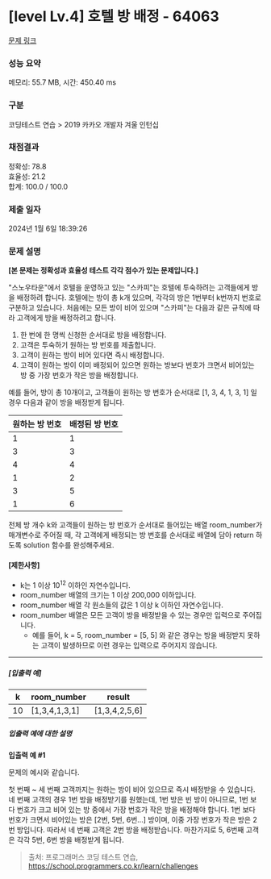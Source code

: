 # [level Lv.4] 호텔 방 배정 - 64063 

[문제 링크](https://school.programmers.co.kr/learn/courses/30/lessons/64063) 

### 성능 요약

메모리: 55.7 MB, 시간: 450.40 ms

### 구분

코딩테스트 연습 > 2019 카카오 개발자 겨울 인턴십

### 채점결과

정확성: 78.8<br/>효율성: 21.2<br/>합계: 100.0 / 100.0

### 제출 일자

2024년 1월 6일 18:39:26

### 문제 설명

<p><strong>[본 문제는 정확성과 효율성 테스트 각각 점수가 있는 문제입니다.]</strong></p>

<p>"스노우타운"에서 호텔을 운영하고 있는 "스카피"는 호텔에 투숙하려는 고객들에게 방을 배정하려 합니다. 호텔에는 방이 총 k개 있으며, 각각의 방은 1번부터 k번까지 번호로 구분하고 있습니다. 처음에는 모든 방이 비어 있으며 "스카피"는 다음과 같은 규칙에 따라 고객에게 방을 배정하려고 합니다.</p>

<ol>
<li>한 번에 한 명씩 신청한 순서대로 방을 배정합니다.</li>
<li>고객은 투숙하기 원하는 방 번호를 제출합니다.</li>
<li>고객이 원하는 방이 비어 있다면 즉시 배정합니다.</li>
<li>고객이 원하는 방이 이미 배정되어 있으면 원하는 방보다 번호가 크면서 비어있는 방 중 가장 번호가 작은 방을 배정합니다.</li>
</ol>

<p>예를 들어, 방이 총 10개이고, 고객들이 원하는 방 번호가 순서대로 [1, 3, 4, 1, 3, 1] 일 경우 다음과 같이 방을 배정받게 됩니다.</p>
<table class="table">
        <thead><tr>
<th>원하는 방 번호</th>
<th>배정된 방 번호</th>
</tr>
</thead>
        <tbody><tr>
<td>1</td>
<td>1</td>
</tr>
<tr>
<td>3</td>
<td>3</td>
</tr>
<tr>
<td>4</td>
<td>4</td>
</tr>
<tr>
<td>1</td>
<td>2</td>
</tr>
<tr>
<td>3</td>
<td>5</td>
</tr>
<tr>
<td>1</td>
<td>6</td>
</tr>
</tbody>
      </table>
<p>전체 방 개수 k와 고객들이 원하는 방 번호가 순서대로 들어있는 배열 room_number가 매개변수로 주어질 때, 각 고객에게 배정되는 방 번호를 순서대로 배열에 담아 return 하도록 solution 함수를 완성해주세요.</p>

<h4><strong>[제한사항]</strong></h4>

<ul>
<li>k는 1 이상 10<sup>12</sup> 이하인 자연수입니다.</li>
<li>room_number 배열의 크기는 1 이상 200,000 이하입니다.</li>
<li>room_number 배열 각 원소들의 값은 1 이상 k 이하인 자연수입니다.</li>
<li>room_number 배열은 모든 고객이 방을 배정받을 수 있는 경우만 입력으로 주어집니다.

<ul>
<li>예를 들어, k = 5, room_number = [5, 5] 와 같은 경우는 방을 배정받지 못하는 고객이 발생하므로 이런 경우는 입력으로 주어지지 않습니다.</li>
</ul></li>
</ul>

<hr>

<h5><strong>[입출력 예]</strong></h5>
<table class="table">
        <thead><tr>
<th>k</th>
<th>room_number</th>
<th>result</th>
</tr>
</thead>
        <tbody><tr>
<td>10</td>
<td>[1,3,4,1,3,1]</td>
<td>[1,3,4,2,5,6]</td>
</tr>
</tbody>
      </table>
<h5><strong>입출력 예에 대한 설명</strong></h5>

<p><strong>입출력 예 #1</strong></p>

<p>문제의 예시와 같습니다.</p>

<p>첫 번째 ~ 세 번째 고객까지는 원하는 방이 비어 있으므로 즉시 배정받을 수 있습니다. 네 번째 고객의 경우 1번 방을 배정받기를 원했는데, 1번 방은 빈 방이 아니므로, 1번 보다 번호가 크고 비어 있는 방 중에서 가장 번호가 작은 방을 배정해야 합니다. 1번 보다 번호가 크면서 비어있는 방은 [2번, 5번, 6번...] 방이며, 이중 가장 번호가 작은 방은 2번 방입니다. 따라서 네 번째 고객은 2번 방을 배정받습니다. 마찬가지로 5, 6번째 고객은 각각 5번, 6번 방을 배정받게 됩니다.</p>


> 출처: 프로그래머스 코딩 테스트 연습, https://school.programmers.co.kr/learn/challenges
